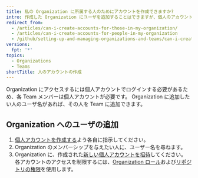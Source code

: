 ```yaml
---
title: 私の Organization に所属する人のためにアカウントを作成できますか?
intro: 作成した Organization にユーザを追加することはできますが、個人のアカウントを代理で作成することはできません。
redirect_from:
  - /articles/can-i-create-accounts-for-those-in-my-organization/
  - /articles/can-i-create-accounts-for-people-in-my-organization
  - /github/setting-up-and-managing-organizations-and-teams/can-i-create-accounts-for-people-in-my-organization
versions:
  fpt: '*'
topics:
  - Organizations
  - Teams
shortTitle: 人のアカウントの作成
---
```


Organization にアクセスするには個人アカウントでログインする必要があるため、各 Team メンバーは個人アカウントが必要です。 Organization に追加したい人のユーザ名があれば、その人を Team に追加できます。

## Organization へのユーザの追加

1. [個人アカウントを作成する](/articles/signing-up-for-a-new-github-account)よう各自に指示してください。
2. Organization のメンバーシップを与えたい人に、ユーザー名を尋ねます。
3. Organization に、作成された[新しい個人アカウントを招待](/articles/inviting-users-to-join-your-organization)してください。 各アカウントのアクセスを制限するには、[Organization ロール](/articles/permission-levels-for-an-organization)および[リポジトリの権限](/articles/repository-permission-levels-for-an-organization)を使用します。

